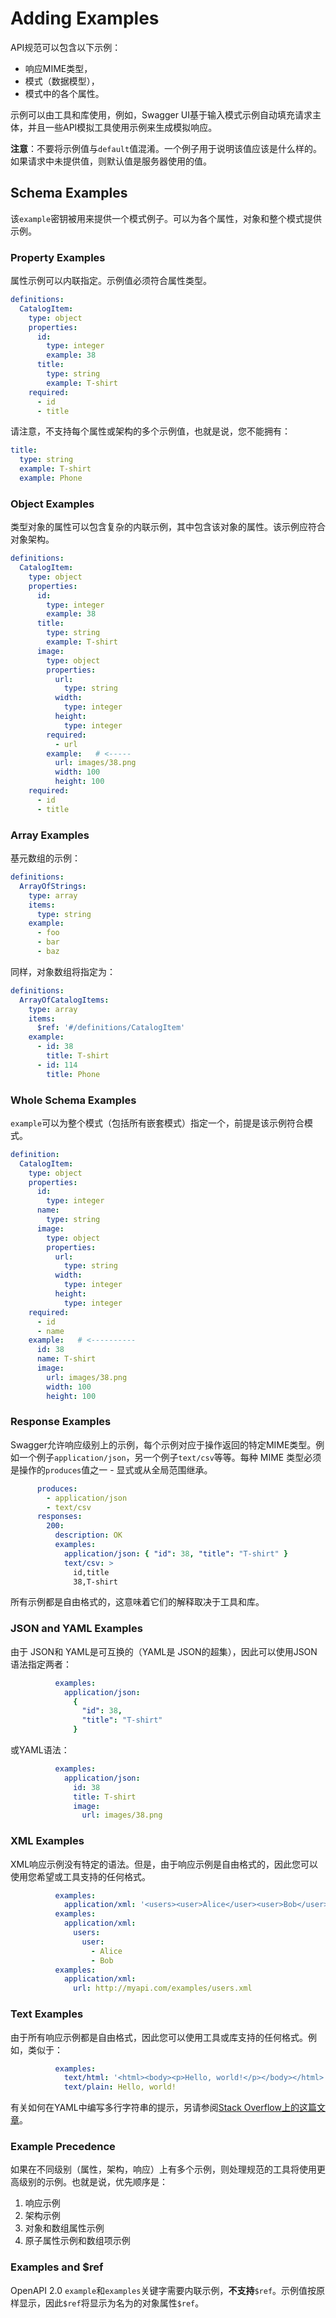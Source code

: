 # Adding Examples

API规范可以包含以下示例：

* 响应MIME类型，
* 模式（数据模型），
* 模式中的各个属性。

示例可以由工具和库使用，例如，Swagger UI基于输入模式示例自动填充请求主体，并且一些API模拟工具使用示例来生成模拟响应。  
  
**注意**：不要将示例值与`default`值混淆。一个例子用于说明该值应该是什么样的。如果请求中未提供值，则默认值是服务器使用的值。

## Schema Examples

该`example`密钥被用来提供一个模式例子。可以为各个属性，对象和整个模式提供示例。

### Property Examples

属性示例可以内联指定。示例值必须符合属性类型。

```YAML
definitions:
  CatalogItem:
    type: object
    properties:
      id:
        type: integer
        example: 38
      title:
        type: string
        example: T-shirt
    required:
      - id
      - title
```

请注意，不支持每个属性或架构的多个示例值，也就是说，您不能拥有：

```YAML
title:
  type: string
  example: T-shirt
  example: Phone
```

### Object Examples

类型对象的属性可以包含复杂的内联示例，其中包含该对象的属性。该示例应符合对象架构。

```YAML
definitions:
  CatalogItem:
    type: object
    properties:
      id:
        type: integer
        example: 38
      title:
        type: string
        example: T-shirt
      image:
        type: object
        properties:
          url:
            type: string
          width:
            type: integer
          height:
            type: integer
        required:
          - url
        example:   # <-----
          url: images/38.png
          width: 100
          height: 100
    required:
      - id
      - title
```

### Array Examples

基元数组的示例：

```YAML
definitions:
  ArrayOfStrings:
    type: array
    items:
      type: string
    example:
      - foo
      - bar
      - baz
```

同样，对象数组将指定为：

```YAML
definitions:
  ArrayOfCatalogItems:
    type: array
    items:
      $ref: '#/definitions/CatalogItem'
    example:
      - id: 38
        title: T-shirt
      - id: 114
        title: Phone
```

### Whole Schema Examples

`example`可以为整个模式（包括所有嵌套模式）指定一个，前提是该示例符合模式。

```YAML
definition:
  CatalogItem:
    type: object
    properties:
      id:
        type: integer
      name:
        type: string
      image:
        type: object
        properties:
          url:
            type: string
          width:
            type: integer
          height:
            type: integer
    required:
      - id
      - name
    example:   # <----------
      id: 38
      name: T-shirt
      image:
        url: images/38.png
        width: 100
        height: 100
```

### Response Examples

Swagger允许响应级别上的示例，每个示例对应于操作返回的特定MIME类型。例如一个例子`application/json`，另一个例子`text/csv`等等。每种 MIME 类型必须是操作的`produces`值之一 - 显式或从全局范围继承。

```YAML
      produces:
        - application/json
        - text/csv
      responses:
        200:
          description: OK
          examples:
            application/json: { "id": 38, "title": "T-shirt" }
            text/csv: >
              id,title
              38,T-shirt
```

所有示例都是自由格式的，这意味着它们的解释取决于工具和库。

### JSON and YAML Examples

由于 JSON和 YAML是可互换的（YAML是 JSON的超集），因此可以使用JSON语法指定两者：

```YAML
          examples:
            application/json:
              {
                "id": 38,
                "title": "T-shirt"
              }
```

或YAML语法：

```YAML
          examples:
            application/json:
              id: 38
              title: T-shirt
              image:
                url: images/38.png
```

### XML Examples

XML响应示例没有特定的语法。但是，由于响应示例是自由格式的，因此您可以使用您希望或工具支持的任何格式。

```YAML
          examples:
            application/xml: '<users><user>Alice</user><user>Bob</user></users>'
          examples:
            application/xml:
              users:
                user:
                  - Alice
                  - Bob
          examples:
            application/xml:
              url: http://myapi.com/examples/users.xml
```

### Text Examples

由于所有响应示例都是自由格式，因此您可以使用工具或库支持的任何格式。例如，类似于：

```YAML
          examples:
            text/html: '<html><body><p>Hello, world!</p></body></html>'
            text/plain: Hello, world!
```

有关如何在YAML中编写多行字符串的提示，另请参阅[Stack Overflow上的这篇文章](https://stackoverflow.com/questions/3790454/in-yaml-how-do-i-break-a-string-over-multiple-lines)。

### Example Precedence

如果在不同级别（属性，架构，响应）上有多个示例，则处理规范的工具将使用更高级别的示例。也就是说，优先顺序是：

1. 响应示例
2. 架构示例
3. 对象和数组属性示例
4. 原子属性示例和数组项示例

### Examples and $ref

OpenAPI 2.0 `example`和`examples`关键字需要内联示例，**不支持**`$ref`。示例值按原样显示，因此`$ref`将显示为名为的对象属性`$ref`。